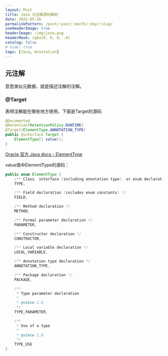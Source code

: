 ```yaml
---
layout: Post
title: Java 元注解源码解析
date: 2022-05-26
permalinkPattern: /post/:year/:month/:day/:slug/
useHeaderImage: true
headerImage: /img/java.png
headerMask: rgba(0, 0, 0, .4)
catalog: false
# hide: true
tags: [Java, Annotation]
---
```


## 元注解

意思类似元数据，就是描述注解的注解。

### @Target

表明注解能在哪些地方使用，下面是Target的源码

```java
@Documented
@Retention(RetentionPolicy.RUNTIME)
@Target(ElementType.ANNOTATION_TYPE)
public @interface Target {
    ElementType[] value();
}
```

[Oracle 官方 Java docs - ElementType](https://docs.oracle.com/en/java/javase/17/docs/api/java.base/java/lang/annotation/ElementType.html)

value值中ElementType的源码：

```java
public enum ElementType {
    /** Class, interface (including annotation type), or enum declaration */
    TYPE,

    /** Field declaration (includes enum constants) */
    FIELD,

    /** Method declaration */
    METHOD,

    /** Formal parameter declaration */
    PARAMETER,

    /** Constructor declaration */
    CONSTRUCTOR,

    /** Local variable declaration */
    LOCAL_VARIABLE,

    /** Annotation type declaration */
    ANNOTATION_TYPE,

    /** Package declaration */
    PACKAGE,

    /**
     * Type parameter declaration
     *
     * @since 1.8
     */
    TYPE_PARAMETER,

    /**
     * Use of a type
     *
     * @since 1.8
     */
    TYPE_USE
}
```
